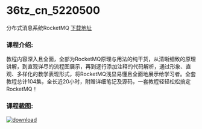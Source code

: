 # 36tz_cn_5220500
分布式消息系统RocketMQ
[下载地址](http://www.36tz.cn/article/5220500 "下载地址")
### 课程介绍:
教程内容深入且全面，全部为RocketMQ原理与用法的纯干货，从清晰细致的原理讲解，到直观详尽的流程图展示，再到逐行添加注释的代码解析，通过形象、直观、多样化的教学表现形式，将RocketMQ浅显易懂且全面地展示给学习者。全套教程总计104集，全长近20小时，附赠详细笔记及源码，一套教程轻轻松松搞定RocketMQ！

### 课程截图:
[![download](http://36tz.cn/muke_img/2021_07_2-49.png "下载地址")](http://www.36tz.cn "下载地址")
